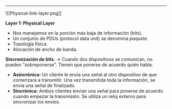 ****

![[Physical-link-layer.png]]

**Layer 1: Physical Layer**
* Nos manejamos en la porción más baja de información (bits). 
* Un conjunto de PDUs (protocol data unit) se denomina _paquete_.
* Topología física.
* Alocación de ancho de banda.

**Sincronización de bits**. -> Cuando dos dispositivos se comunican, no pueden "sobreponerse". Tienen que ponerse de acuerdo quién habla. 
* **Asincrónica:** Un cliente le envía una señal al otro dispositivo de que comenzará a transmitir. Una vez transmitida toda la información, se envía una señal de finalizado.
* **Sincrónica:** Ambos clientes envían una señal para ponerse de acuerdo cuando empezar la transmisión. Se utiliza un reloj externo para sincronizar los envíos.